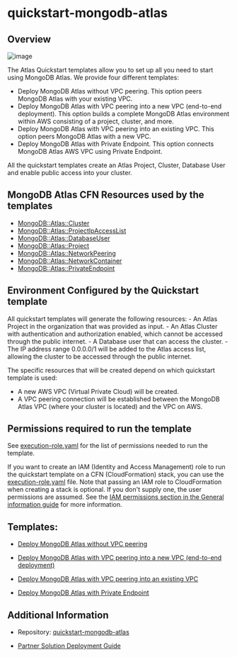# quickstart-mongodb-atlas



## Overview

![image](https://user-images.githubusercontent.com/5663078/229103723-4c6b9ab1-9492-47ba-b04d-7f29079e3817.png)

The Atlas Quickstart templates allow you to set up all you need to start using MongoDB Atlas. We provide four different templates:

- Deploy MongoDB Atlas without VPC peering. This option peers MongoDB Atlas with your existing VPC.
- Deploy MongoDB Atlas with VPC peering into a new VPC (end-to-end deployment). This option builds a complete MongoDB Atlas environment within AWS consisting of a project, cluster, and more.
- Deploy MongoDB Atlas with VPC peering into an existing VPC. This option peers MongoDB Atlas with a new VPC.
- Deploy MongoDB Atlas with Private Endpoint. This option connects MongoDB Atlas AWS VPC using Private Endpoint.

All the quickstart templates create an Atlas Project, Cluster, Database User and enable public access into your cluster. 



## MongoDB Atlas CFN Resources used by the templates

- [MongoDB::Atlas::Cluster](../../cfn-resources/cluster/)
- [MongoDB::Atlas::ProjectIpAccessList](../../cfn-resources/project-ip-access-list/)
- [MongoDB::Atlas::DatabaseUser](../../cfn-resources/database-user/)
- [MongoDB::Atlas::Project](../../cfn-resources/project/)
- [MongoDB::Atlas::NetworkPeering](../../cfn-resources/network-peering/)
- [MongoDB::Atlas::NetworkContainer](../../cfn-resources/network-container/)
- [MongoDB::Atlas::PrivateEndpoint](../../cfn-resources/private-endpoint/)


## Environment Configured by the Quickstart template
All quickstart templates will generate the following resources:
    - An Atlas Project in the organization that was provided as input.
    - An Atlas Cluster with authentication and authorization enabled, which cannot be accessed through the public internet.
    - A Database user that can access the cluster.
    - The IP address range 0.0.0.0/1 will be added to the Atlas access list, allowing the cluster to be accessed through the public internet.

The specific resources that will be created depend on which quickstart template is used:

- A new AWS VPC (Virtual Private Cloud) will be created.
- A VPC peering connection will be established between the MongoDB Atlas VPC (where your cluster is located) and the VPC on AWS.


## Permissions required to run the template
See [execution-role.yaml](execution-role.yaml) for the list of permissions needed to run the template. 


If you want to create an IAM (Identity and Access Management) role to run the quickstart template on a CFN (CloudFormation) stack, you can use the [execution-role.yaml](execution-role.yaml) file. Note that passing an IAM role to CloudFormation when creating a stack is optional. If you don't supply one, the user permissions are assumed. 
See the [IAM permissions section in the General information guide](https://aws-ia.github.io/content/qs_info.html#_technical_requirements) for more information.



## Templates:

- [Deploy MongoDB Atlas without VPC peering](https://github.com/aws-quickstart/quickstart-mongodb-atlas/blob/main/templates/mongodb-atlas-main.template.yaml)

- [Deploy MongoDB Atlas with VPC peering into a new VPC (end-to-end deployment)](https://github.com/aws-quickstart/quickstart-mongodb-atlas/blob/main/templates/mongodb-atlas-peering-newvpc.template.yaml)

- [Deploy MongoDB Atlas with VPC peering into an existing VPC](https://github.com/aws-quickstart/quickstart-mongodb-atlas/blob/main/templates/mongodb-atlas-peering-existingvpc.template.yaml)
    
- [Deploy MongoDB Atlas with Private Endpoint](https://github.com/aws-quickstart/quickstart-mongodb-atlas/blob/main/templates/mongodb-atlas.private-endpoint.template.yaml)

## Additional Information

- Repository: [quickstart-mongodb-atlas](https://github.com/aws-quickstart/quickstart-mongodb-atlas)

- [Partner Solution Deployment Guide](https://aws-quickstart.github.io/quickstart-mongodb-atlas/)